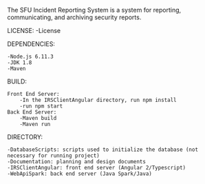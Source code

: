 The SFU Incident Reporting System is a system for reporting, communicating, and archiving security reports.

LICENSE:
    -License

DEPENDENCIES:

    -Node.js 6.11.3
    -JDK 1.8
    -Maven

BUILD:

    Front End Server:
        -In the IRSClientAngular directory, run npm install
        -run npm start
    Back End Server:
        -Maven build
        -Maven run

DIRECTORY:

    -DatabaseScripts: scripts used to initialize the database (not necessary for running project)
    -Documentation: planning and design documents
    -IRSClientAngular: front end server (Angular 2/Typescript)
    -WebApiSpark: back end server (Java Spark/Java)